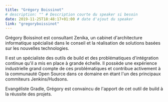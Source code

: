 ```yaml
---
title: "Grégory Boissinot"
# description: "" # Description courte du speaker si besoin
date: 2019-11-25T18:48:17+01:00 # date d'ajout du speaker
link: "gregoryboissinot"
---
```

Grégory Boissinot est consultant Zenika, un cabinet d'architecture informatique spécialisé dans le conseil et la réalisation de solutions basées sur les nouvelles technologies.

Il est un spécialiste des outils de build et des problématiques d'intégration continue qu'il a mis en place à grande échelle.
Il possède une expérience industrielle grand compte de ces problématiques et contribue activement à la communauté Open Source dans ce domaine en étant l'un des principaux commiteurs Jenkins/Hudsons.

Evangéliste Gradle, Grégory est convaincu de l'apport de cet outil de build à la réussite des projets. 